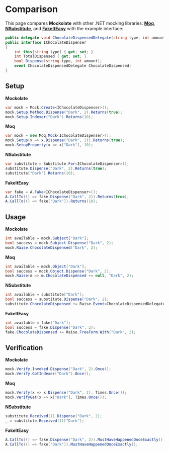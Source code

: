 # Comparison

This page compares **Mockolate** with other .NET mocking libraries: **[Moq](https://github.com/devlooped/moq)**, **[NSubstitute](https://nsubstitute.github.io/)**, and **[FakeItEasy](https://fakeiteasy.github.io/)** with the example interface:
```csharp
public delegate void ChocolateDispensedDelegate(string type, int amount);
public interface IChocolateDispenser
{
    int this[string type] { get; set; }
    int TotalDispensed { get; set; }
    bool Dispense(string type, int amount);
    event ChocolateDispensedDelegate ChocolateDispensed;
}
```

## Setup

**Mockolate**
```csharp
var mock = Mock.Create<IChocolateDispenser>();
mock.Setup.Method.Dispense("Dark", 2).Returns(true);
mock.Setup.Indexer("Dark").Returns(10);
```

**Moq**
```csharp
var mock = new Moq.Mock<IChocolateDispenser>();
mock.Setup(x => x.Dispense("Dark", 2)).Returns(true);
mock.SetupProperty(x => x["Dark"], 10);
```

**NSubstitute**
```csharp
var substitute = Substitute.For<IChocolateDispenser>();
substitute.Dispense("Dark", 2).Returns(true);
substitute["Dark"].Returns(10);
```

**FakeItEasy**
```csharp
var fake = A.Fake<IChocolateDispenser>();
A.CallTo(() => fake.Dispense("Dark", 2)).Returns(true);
A.CallTo(() => fake["Dark"]).Returns(10);
```

## Usage

**Mockolate**
```csharp
int available = mock.Subject["Dark"];
bool success = mock.Subject.Dispense("Dark", 2);
mock.Raise.ChocolateDispensed("Dark", 2);
```

**Moq**
```csharp
int available = mock.Object["Dark"];
bool success = mock.Object.Dispense("Dark", 2);
mock.Raise(m => m.ChocolateDispensed += null, "Dark", 2);
```

**NSubstitute**
```csharp
int available = substitute["Dark"];
bool success = substitute.Dispense("Dark", 2);
substitute.ChocolateDispensed += Raise.Event<ChocolateDispensedDelegate>("Dark", 2);
```

**FakeItEasy**
```csharp
int available = fake["Dark"];
bool success = fake.Dispense("Dark", 2);
fake.ChocolateDispensed += Raise.FreeForm.With("Dark", 2);
```

## Verification

**Mockolate**
```csharp
mock.Verify.Invoked.Dispense("Dark", 2).Once();
mock.Verify.GotIndexer("Dark").Once();
```

**Moq**
```csharp
mock.Verify(x => x.Dispense("Dark", 2), Times.Once());
mock.VerifyGet(x => x["Dark"], Times.Once());
```

**NSubstitute**
```csharp
substitute.Received(1).Dispense("Dark", 2);
_ = substitute.Received(1)["Dark"];
```

**FakeItEasy**
```csharp
A.CallTo(() => fake.Dispense("Dark", 2)).MustHaveHappenedOnceExactly();
A.CallTo(() => fake["Dark"]).MustHaveHappenedOnceExactly();
```
